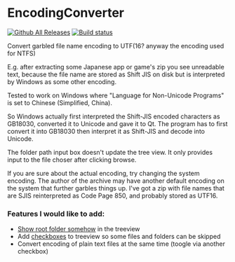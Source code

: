 # EncodingConverter
[![Github All Releases](https://img.shields.io/github/downloads/dennis97519/EncodingConverter/total.svg)](https://github.com/dennis97519/EncodingConverter/releases)
[![Build status](https://ci.appveyor.com/api/projects/status/ih86toh7q9c59efj?svg=true)](https://ci.appveyor.com/project/dennis97519/encodingconverter)

Convert garbled file name encoding to UTF(16? anyway the encoding used for NTFS)

E.g. after extracting some Japanese app or game's zip you see unreadable text, because the file name are stored as Shift JIS on disk but is interpreted by Windows as some other encoding.

Tested to work on Windows where "Language for Non-Unicode Programs" is set to Chinese (Simplified, China). 

So Windows actually first interpreted the Shift-JIS encoded characters as GB18030, converted it to Unicode and gave it to Qt. The program has to first convert it into GB18030 then interpret it as Shift-JIS and decode into Unicode.

The folder path input box doesn't update the tree view. It only provides input to the file choser after clicking browse.

If you are sure about the actual encoding, try changing the system encoding. The author of the archive may have another default encoding on the system that further garbles things up. I've got a zip with file names that are SJIS reinterpreted as Code Page 850, and probably stored as UTF16.



### Features I would like to add:
- [Show root folder somehow](https://forum.qt.io/topic/74756/show-root-path-in-qtreeview-for-qfilesystemmodel/9) in the treeview
- Add [checkboxes](https://stackoverflow.com/questions/26125363/how-to-add-checkbox-on-qtreeview-qfilesystemmodel) to treeview so some files and folders can be skipped 
- Convert encoding of plain text files at the same time (toogle via another checkbox)
